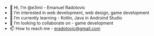 - 👋 Hi, I’m @e3mii - Emanuel Radotovic
- 👀 I’m interested in web development, web design, game development
- 🌱 I’m currently learning - Kotlin, Java in Androind Studio
- 💞️ I’m looking to collaborate on - game development
- 📫 How to reach me - eradotovic@gmail.com
